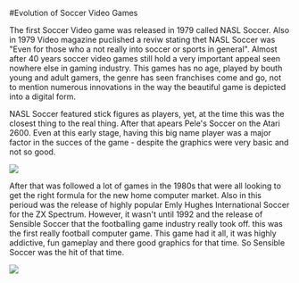 #Evolution of Soccer Video Games

The first Soccer Video game was released in 1979 called NASL Soccer. Also in 1979 Video magazine puclished a reviw stating thet NASL Soccer was "Even for those who a not really into soccer or sports in general". Almost after 40 years soccer video games still hold a very important appeal seen nowhere else in gaming industry. This games has no age, played by bouth young and adult gamers, the genre has seen franchises come and go, not to mention numerous innovations in the way the beautiful game is depicted into a digital form.

NASL Soccer featured stick figures as players, yet, at the time this was the closest thing to the real thing. After that apears Pele's Soccer on the Atari 2600. Even at this early stage, having this big name player was a major factor in the succes of the game - despite the graphics were very basic and not so good.

<img src="http://i.telegraph.co.uk/multimedia/archive/03483/football1_3483575b.jpg"/>

After that was followed a lot of games in the 1980s that were all looking to get  the right formula for the new home computer market. Also in this perioud was the release of highly popular Emly Hughes International Soccer for the ZX Spectrum. However, it wasn't until 1992 and the release of Sensible Soccer that the footballing game industry really took off. this was the first really football computer game. This game had it all, it was highly addictive, fun gameplay and there good graphics for that time. So Sensible Soccer was the hit of that time.

<img src="http://i.telegraph.co.uk/multimedia/archive/03483/footballss1992_3483597b.jpg"/>

